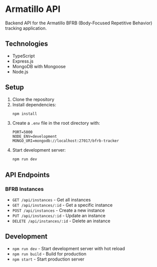 # Armatillo API

Backend API for the Armatillo BFRB (Body-Focused Repetitive Behavior) tracking application.

## Technologies

- TypeScript
- Express.js
- MongoDB with Mongoose
- Node.js

## Setup

1. Clone the repository
2. Install dependencies:
   ```bash
   npm install
   ```
3. Create a `.env` file in the root directory with:
   ```
   PORT=5000
   NODE_ENV=development
   MONGO_URI=mongodb://localhost:27017/bfrb-tracker
   ```
4. Start development server:
   ```bash
   npm run dev
   ```

## API Endpoints

### BFRB Instances

- `GET /api/instances` - Get all instances
- `GET /api/instances/:id` - Get a specific instance
- `POST /api/instances` - Create a new instance
- `PUT /api/instances/:id` - Update an instance
- `DELETE /api/instances/:id` - Delete an instance

## Development

- `npm run dev` - Start development server with hot reload
- `npm run build` - Build for production
- `npm start` - Start production server
